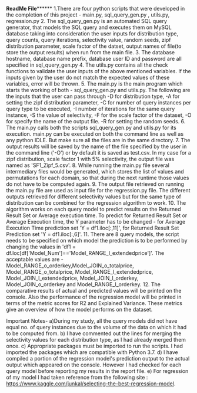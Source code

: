 **********************************************ReadMe File****************************************************
1.There are four python scripts that were developed in the completion of this project - main.py, sql_query_gen.py , utils.py, regression.py
2. The sql_query_gen.py is an automated SQL query generator, that models the SQL query and executes them on MySQL database taking into consideration the user inputs for distribution type, query counts, query iterations, selectivity value, random seeds, zipf distribution parameter, scale factor of the datset, output names of file(to store the output results) when run from the main file.
3. The database hostname, database name prefix, database user ID and password are all specified in sql_query_gen.py
4. The utils.py contains all the check functions to validate the user inputs of the above mentioned variables. If the inputs given by the user do not match the expected values of these variables, error will be thrown. 
5. The main.py is the main program which starts the working of both - sql_query_gen.py and utils.py. The following are the inputs that the user can pass through -D for distribution type, -A for setting the zipf distribution parameter, -C for number of query instances per query type to be executed, -I number of iterations for the same query instance, -S the value of selectivity, -F for the scale factor of the dataset, -O for specify the name of the output file. -R for setting the random seeds. 
6. The main.py calls both the scripts sql_query_gen.py and utils.py for its execution. 
main.py can be executed on both the command line as well as any python IDLE. But make sure all the files are in the same directory. 
7. The output results will be saved by the name of the file specified by the user in the command line ('-O') or by default it is saved as test.csv. In my case for a zipf distribution, scale factor 1 with 5% selectivity, the output file was named as 'SF1_Zipf_5.csv'.
8. While running the main.py file several intermediary files would be generated, which stores the list of values and permutations for each domain, so that during the next runtime those values do not have to be computed again. 
9. The output file retrieved on running the main.py file are used as input file for the regression.py file. The different outputs retrieved for different selectivity values but for the same type of distribution can be combined for the regression algorithm to work. 
10. The algorithm works on each query model to predict results on the Returned Result Set or Average execution time. To predict for Returned Result Set or Average Execution time, the Y parameter has to be changed - for Average Execution Time prediction set 'Y = df1.iloc[:,11]', for Returned Result Set Prediction set 'Y = df1.iloc[:,6]'.
11. There are 8 query models, the script needs to be specified on which model the prediction is to be performed by changing the values in 'df1 = df.loc[df['Model_Num']=='Model_RANGE_l_extendedprice']'. The acceptable values are - Model_RANGE_o_orderkey,Model_JOIN_o_totalprice, Model_RANGE_o_totalprice, Model_RANGE_l_extendedprice, Model_JOIN_l_extendedprice, Model_JOIN_l_orderkey, Model_JOIN_o_orderkey and Model_RANGE_l_orderkey.
12. The comparative results of actual and predicted values will be printed on the console. Also the performance of the regression model will be printed in terms of the metric scores for R2 and Explained Variance. These metrics give an overview of how the model performs on the dataset.


Important Notes- 
a)During my study, all the query models did not have equal no. of query instances due to the volume of the data on which it had to be computed from. 
b) I have commented out the lines for merging the selectivity values for each distribution type, as I had already merged them once.
c) Appropriate packages must be imported to run the scripts. I had imported the packages which are compatible with Python 3.7.
d) I have compiled a portion of the regression model's prediction output to the actual output which appeared on the console. However I had checked for each query model before reporting my results in the report file.
e) For regression of my model I had taken reference from the following site : https://www.kaggle.com/junkal/selecting-the-best-regression-model. 
